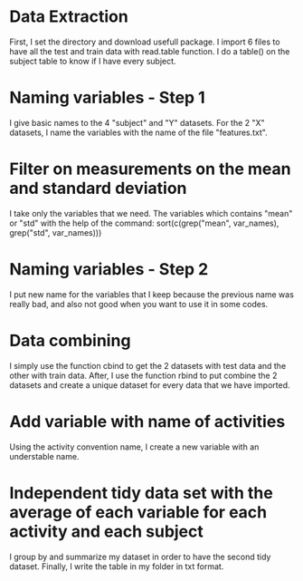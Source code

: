 # Data Extraction

First, I set the directory and download usefull package.
I import 6 files to have all the test and train data with read.table function.
I do a table() on the subject table to know if I have every subject.

# Naming variables - Step 1

I give basic names to the 4 "subject" and "Y" datasets.
For the 2 "X" datasets, I name the variables with the name of the file "features.txt".

# Filter on measurements on the mean and standard deviation

I take only the variables that we need. The variables which contains "mean" or "std" with the help of the command:
sort(c(grep("mean", var_names), grep("std", var_names)))

# Naming variables - Step 2

I put new name for the variables that I keep because the previous name was really bad, and also not good when you want to use it in some codes.

# Data combining

I simply use the function cbind to get the 2 datasets with test data and the other with train data.
After, I use the function rbind to put combine the 2 datasets and create a unique dataset for every data that we have imported.

# Add variable with name of activities

Using the activity convention name, I create a new variable with an understable name.

# Independent tidy data set with the average of each variable for each activity and each subject

I group by and summarize my dataset in order to have the second tidy dataset.
Finally, I write the table in my folder in txt format.


